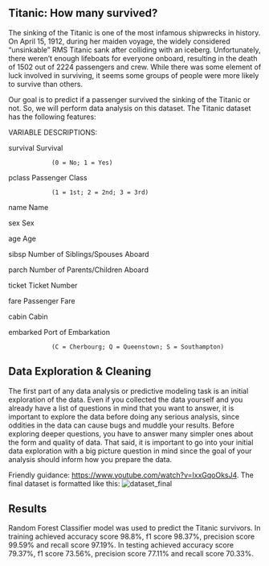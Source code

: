 Titanic: How many survived?
-----------------------------

The sinking of the Titanic is one of the most infamous shipwrecks in history. On April 15, 1912, during her maiden voyage, the widely considered “unsinkable” RMS Titanic sank after colliding with an iceberg. Unfortunately, there weren’t enough lifeboats for everyone onboard, resulting in the death of 1502 out of 2224 passengers and crew. While there was some element of luck involved in surviving, it seems some groups of people were more likely to survive than others. 

Our goal is to predict if a passenger survived the sinking of the Titanic or not. So, we will perform data analysis on this dataset. The Titanic dataset has the following features:

VARIABLE DESCRIPTIONS:

survival        Survival

                (0 = No; 1 = Yes)
                
pclass          Passenger Class

                (1 = 1st; 2 = 2nd; 3 = 3rd)
                
name            Name

sex             Sex

age             Age

sibsp           Number of Siblings/Spouses Aboard

parch           Number of Parents/Children Aboard

ticket          Ticket Number

fare            Passenger Fare

cabin           Cabin

embarked        Port of Embarkation

                (C = Cherbourg; Q = Queenstown; S = Southampton)


Data Exploration & Cleaning
-----------------------------

The first part of any data analysis or predictive modeling task is an initial exploration of the data. Even if you collected the data yourself and you already have a list of questions in mind that you want to answer, it is important to explore the data before doing any serious analysis, since oddities in the data can cause bugs and muddle your results. Before exploring deeper questions, you have to answer many simpler ones about the form and quality of data. That said, it is important to go into your initial data exploration with a big picture question in mind since the goal of your analysis should inform how you prepare the data.

Friendly guidance: https://www.youtube.com/watch?v=IxxGqoOksJ4. The final dataset is formatted like this: ![dataset_final](https://user-images.githubusercontent.com/37047286/232353434-039cc9cb-b2a8-4422-8fec-2527ca41935c.PNG)



Results
-----------------------------

Random Forest Classifier model was used to predict the Titanic survivors. In training achieved accuracy score 98.8%, f1 score 98.37%, precision score 99.59% and recall score 97.19%. In testing achieved accuracy score 79.37%, f1 score 73.56%, precision score 77.11% and recall score 70.33%.
